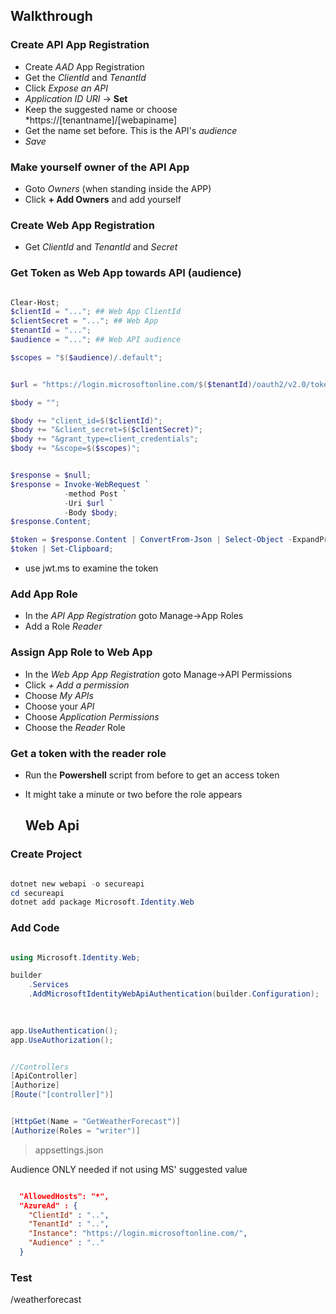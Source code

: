 ## Walkthrough

### Create API App Registration

- Create *AAD* App Registration
- Get the *ClientId* and *TenantId*
- Click *Expose an API*
- *Application ID URI* -> **Set**
- Keep the suggested name or choose *https://[tenantname]/[webapiname]
- Get the name set before. This is the API's *audience*
- *Save*

### Make yourself owner of the API App
- Goto *Owners* (when standing inside the APP)
- Click **+ Add Owners** and add yourself
  


### Create Web App Registration
- Get *ClientId* and *TenantId* and *Secret*


### Get Token as Web App towards API (audience)

```powershell

Clear-Host;
$clientId = "..."; ## Web App ClientId
$clientSecret = "..."; ## Web App
$tenantId = "...";
$audience = "..."; ## Web API audience

$scopes = "$($audience)/.default";


$url = "https://login.microsoftonline.com/$($tenantId)/oauth2/v2.0/token";

$body = "";

$body += "client_id=$($clientId)";
$body += "&client_secret=$($clientSecret)";
$body += "&grant_type=client_credentials";
$body += "&scope=$($scopes)";


$response = $null;
$response = Invoke-WebRequest `
            -method Post `
            -Uri $url `
            -Body $body;
$response.Content;

$token = $response.Content | ConvertFrom-Json | Select-Object -ExpandProperty access_token;
$token | Set-Clipboard;


```

- use jwt.ms to examine the token

### Add App Role

- In the *API App Registration* goto Manage->App Roles
- Add a Role *Reader*

### Assign App Role to Web App

- In the *Web App App Registration* goto Manage->API Permissions
- Click *+ Add a permission*
- Choose *My APIs*
- Choose your *API*
- Choose *Application Permissions*
- Choose the *Reader* Role

### Get a token with the reader role

- Run the **Powershell** script from before to get an access token
- It might take a minute or two before the role appears



  
  ## Web Api

### Create Project

```powershell

dotnet new webapi -o secureapi
cd secureapi
dotnet add package Microsoft.Identity.Web

```

### Add Code

```csharp

using Microsoft.Identity.Web;

builder
    .Services
    .AddMicrosoftIdentityWebApiAuthentication(builder.Configuration);
    
  

app.UseAuthentication();
app.UseAuthorization();


//Controllers
[ApiController]
[Authorize]
[Route("[controller]")]


[HttpGet(Name = "GetWeatherForecast")]
[Authorize(Roles = "writer")]


```

> appsettings.json

Audience ONLY needed if not using MS' suggested value

```json

  "AllowedHosts": "*",
  "AzureAd" : {
    "ClientId" : "..",
    "TenantId" : "..",
    "Instance": "https://login.microsoftonline.com/",
    "Audience" : ".."
  }

```
### Test

/weatherforecast
